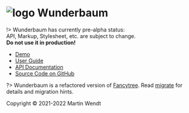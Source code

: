 # ![logo](/assets/tree_logo_32.png ':ignore') Wunderbaum

!> Wunderbaum has currently pre-alpha status:<br>
   API, Markup, Stylesheet, etc. are subject to change.<br>
   **Do not use it in production!**

* [Demo](demo ':ignore')
* [User Guide](/tutorial/overview.md)
* [API Documentation](/docs/api/index.html ':ignore')
* [Source Code on GitHub](https://github.com/mar10/wunderbaum)

?> Wunderbaum is a refactored version of [Fancytree](https://github.com/mar10/fancytree).
   Read [migrate](/tutorial/migrate.md) for details and migration hints.

Copyright &copy; 2021-2022 Martin Wendt
